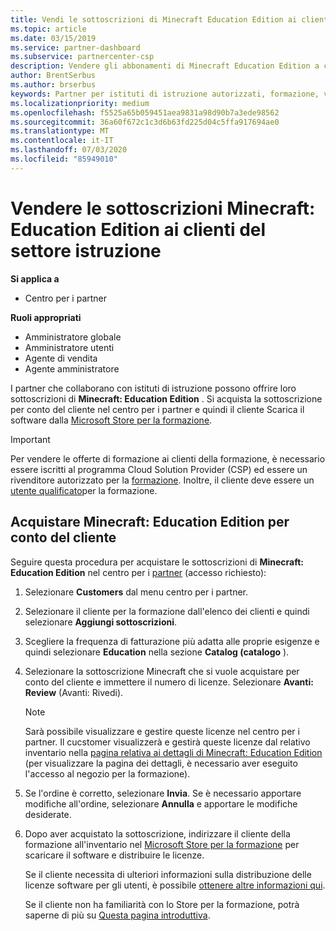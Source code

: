 ```yaml
---
title: Vendi le sottoscrizioni di Minecraft Education Edition ai clienti della formazione
ms.topic: article
ms.date: 03/15/2019
ms.service: partner-dashboard
ms.subservice: partnercenter-csp
description: Vendere gli abbonamenti di Minecraft Education Edition a clienti qualificati che possono quindi scaricarli da Microsoft Education Store.
author: BrentSerbus
ms.author: brserbus
keywords: Partner per istituti di istruzione autorizzati, formazione, vendite a Education, scuole
ms.localizationpriority: medium
ms.openlocfilehash: f5525a65b059451aea9831a98d90b7a3ede98562
ms.sourcegitcommit: 36a60f672c1c3d6b63fd225d04c5ffa917694ae0
ms.translationtype: MT
ms.contentlocale: it-IT
ms.lasthandoff: 07/03/2020
ms.locfileid: "85949010"
---
```

# <a name="sell-minecraft-education-edition-subscriptions-to-education-customers"></a>Vendere le sottoscrizioni Minecraft: Education Edition ai clienti del settore istruzione

**Si applica a**

-  Centro per i partner

**Ruoli appropriati**
-   Amministratore globale
-   Amministratore utenti
-   Agente di vendita
-   Agente amministratore

I partner che collaborano con istituti di istruzione possono offrire loro sottoscrizioni di **Minecraft: Education Edition** . Si acquista la sottoscrizione per conto del cliente nel centro per i partner e quindi il cliente Scarica il software dalla [Microsoft Store per la formazione](https://educationstore.microsoft.com). 

>[!IMPORTANT]
>Per vendere le offerte di formazione ai clienti della formazione, è necessario essere iscritti al programma Cloud Solution Provider (CSP) ed essere un rivenditore autorizzato per la [formazione](https://www.mepn.com). Inoltre, il cliente deve essere un [utente qualificato](https://www.microsoftvolumelicensing.com/DocumentSearch.aspx?Mode=3&DocumentTypeId=7)per la formazione.  

 
## <a name="buy-minecraft-education-edition-on-behalf-of-your-customer"></a>Acquistare **Minecraft: Education Edition** per conto del cliente

Seguire questa procedura per acquistare le sottoscrizioni di **Minecraft: Education Edition** nel centro per i [partner](https://partnercenter.microsoft.com/pcv/dashboard/overview
) (accesso richiesto):

  1.  Selezionare **Customers** dal menu centro per i partner.
  
  2.  Selezionare il cliente per la formazione dall'elenco dei clienti e quindi selezionare **Aggiungi sottoscrizioni**.
  
  3.  Scegliere la frequenza di fatturazione più adatta alle proprie esigenze e quindi selezionare **Education** nella sezione **Catalog (catalogo** ).

  4.  Selezionare la sottoscrizione Minecraft che si vuole acquistare per conto del cliente e immettere il numero di licenze. Selezionare **Avanti: Review** (Avanti: Rivedi).

      >[!NOTE]
      >Sarà possibile visualizzare e gestire queste licenze nel centro per i partner. Il cucstomer visualizzerà e gestirà queste licenze dal relativo inventario nella [pagina relativa ai dettagli di Minecraft: Education Edition](https://educationstore.microsoft.com/store/details/minecraft-education-edition/9nblggh4r2r6) (per visualizzare la pagina dei dettagli, è necessario aver eseguito l'accesso al negozio per la formazione). 

  5.  Se l'ordine è corretto, selezionare **Invia**. Se è necessario apportare modifiche all'ordine, selezionare **Annulla** e apportare le modifiche desiderate.   

  6.  Dopo aver acquistato la sottoscrizione, indirizzare il cliente della formazione all'inventario nel [Microsoft Store per la formazione](https://educationstore.microsoft.com) per scaricare il software e distribuire le licenze.

      Se il cliente necessita di ulteriori informazioni sulla distribuzione delle licenze software per gli utenti, è possibile [ottenere altre informazioni qui](https://docs.microsoft.com/education/windows/school-get-minecraft#distribute-minecraft).  
  
      Se il cliente non ha familiarità con lo Store per la formazione, potrà saperne di più su [Questa pagina introduttiva](https://docs.microsoft.com/microsoft-store/windows-store-for-business-overview).  

      

